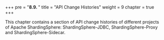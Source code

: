 +++
pre = "<b>8.9. </b>"
title = "API Change Histories"
weight = 9
chapter = true
+++

This chapter contains a section of API change histories of different projects of Apache ShardingSphere: ShardingSphere-JDBC, ShardingSphere-Proxy and ShardingSphere-Sidecar.
